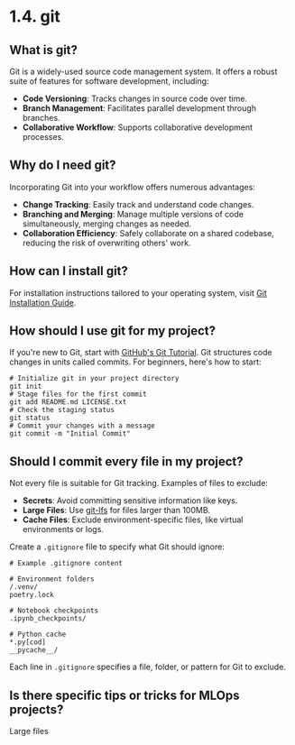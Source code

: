 # 1.4. git

## What is git?

Git is a widely-used source code management system. It offers a robust suite of features for software development, including:
- **Code Versioning**: Tracks changes in source code over time.
- **Branch Management**: Facilitates parallel development through branches.
- **Collaborative Workflow**: Supports collaborative development processes.

## Why do I need git?

Incorporating Git into your workflow offers numerous advantages:
- **Change Tracking**: Easily track and understand code changes.
- **Branching and Merging**: Manage multiple versions of code simultaneously, merging changes as needed.
- **Collaboration Efficiency**: Safely collaborate on a shared codebase, reducing the risk of overwriting others' work.

## How can I install git?

For installation instructions tailored to your operating system, visit [Git Installation Guide](https://git-scm.com/book/en/v2/Getting-Started-Installing-Git).

## How should I use git for my project?

If you're new to Git, start with [GitHub's Git Tutorial](https://docs.github.com/en/get-started/using-git/about-git). Git structures code changes in units called commits. For beginners, here's how to start:

```
# Initialize git in your project directory
git init
# Stage files for the first commit
git add README.md LICENSE.txt
# Check the staging status
git status
# Commit your changes with a message
git commit -m "Initial Commit"
```

## Should I commit every file in my project?

Not every file is suitable for Git tracking. Examples of files to exclude:
- **Secrets**: Avoid committing sensitive information like keys.
- **Large Files**: Use [git-lfs](https://git-lfs.com/) for files larger than 100MB.
- **Cache Files**: Exclude environment-specific files, like virtual environments or logs.

Create a `.gitignore` file to specify what Git should ignore:

```
# Example .gitignore content

# Environment folders
/.venv/
poetry.lock

# Notebook checkpoints
.ipynb_checkpoints/

# Python cache
*.py[cod]
__pycache__/
```

Each line in `.gitignore` specifies a file, folder, or pattern for Git to exclude.

## Is there specific tips or tricks for MLOps projects?

Large files